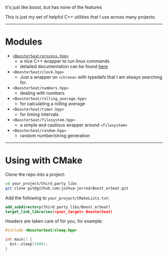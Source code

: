it's just like boost, but has none of the features

This is just my set of helpful C++ utilities that I use across many projects.

***

# Modules
- [`<BoosterSeat/process.hpp>`](https://bst.joshuajer.red/md_doc_process.html)
  - a nice C++ wrapper to run linux commands
  - detailed documentation can be found [here](https://bst.joshuajer.red/md_doc_process.html)
- `<BoosterSeat/clock.hpp>`
  - Just a wrapper on `<chrono>` with typedefs that I am always searching for.
- `<BoosterSeat/numbers.hpp>`
  - dealing with numbers
- `<BoosterSeat/rolling_average.hpp>`
  - for calculating a rolling average
- `<BoosterSeat/timer.hpp>`
  - for timing intervals
- `<BoosterSeat/filesystem.hpp>`
  - a simple and cautious wrapper around `<filesystem>`
- `<BoosterSeat/random.hpp>`
  - random number/string generation

***

# Using with CMake
Clone the repo into a project:

```bash
cd your_project/third_party_libs
git clone git@github.com:joshua-jerred/Boost_erSeat.git
```


Add the following to `your_project/CMakeLists.txt`:
```cmake
add_subdirectory(third_party_libs/Boost_erSeat)
target_link_libraries(<your_target> BoosterSeat)
```

Headers are taken care of for you, for example:
```cpp
#include <BoosterSeat/sleep.hpp>

int main() {
  bst::sleep(1000);
}
```